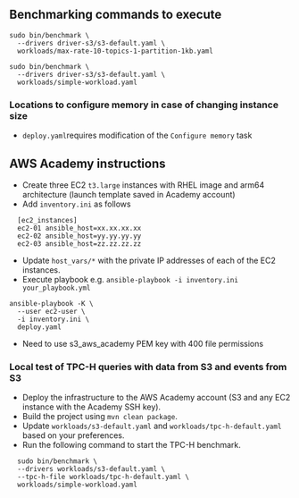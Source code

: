 ## Benchmarking commands to execute

```
sudo bin/benchmark \
  --drivers driver-s3/s3-default.yaml \
  workloads/max-rate-10-topics-1-partition-1kb.yaml
```

```
sudo bin/benchmark \
  --drivers driver-s3/s3-default.yaml \
  workloads/simple-workload.yaml
```

### Locations to configure memory in case of changing instance size

* `deploy.yaml`requires modification of the `Configure memory` task

## AWS Academy instructions

* Create three EC2 `t3.large` instances with RHEL image and arm64 architecture (launch template saved in Academy
  account)
* Add `inventory.ini` as follows

```
  [ec2_instances]
  ec2-01 ansible_host=xx.xx.xx.xx
  ec2-02 ansible_host=yy.yy.yy.yy
  ec2-03 ansible_host=zz.zz.zz.zz
```

* Update `host_vars/*` with the private IP addresses of each of the EC2 instances.
* Execute playbook e.g. `ansible-playbook -i inventory.ini your_playbook.yml`

```
ansible-playbook -K \
  --user ec2-user \
  -i inventory.ini \
  deploy.yaml
```

* Need to use s3_aws_academy PEM key with 400 file permissions

### Local test of TPC-H queries with data from S3 and events from S3

* Deploy the infrastructure to the AWS Academy account (S3 and any EC2 instance with the Academy SSH key).
* Build the project using `mvn clean package`.
* Update `workloads/s3-default.yaml` and `workloads/tpc-h-default.yaml` based on your preferences.
* Run the following command to start the TPC-H benchmark.

```
  sudo bin/benchmark \
  --drivers workloads/s3-default.yaml \
  --tpc-h-file workloads/tpc-h-default.yaml \
  workloads/simple-workload.yaml
```